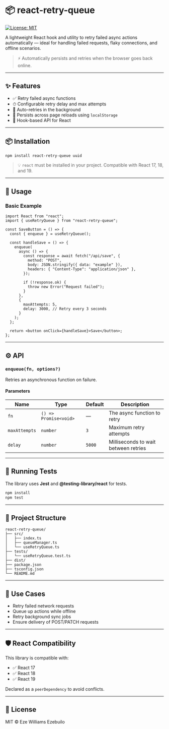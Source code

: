 # 📦 react-retry-queue

[![License: MIT](https://img.shields.io/badge/License-MIT-yellow.svg)](https://opensource.org/licenses/MIT)

A lightweight React hook and utility to retry failed async actions automatically — ideal for handling failed requests, flaky connections, and offline scenarios.

> ⚡ Automatically persists and retries when the browser goes back online.

---

## ✨ Features

- ✅ Retry failed async functions
- ⏱ Configurable retry delay and max attempts
- 🔁 Auto-retries in the background
- 🧠 Persists across page reloads using `localStorage`
- 🧹 Hook-based API for React

---

## 📦 Installation

```bash
npm install react-retry-queue uuid
```

> 💡 `react` must be installed in your project. Compatible with React 17, 18, and 19.

---

## 🚀 Usage

### Basic Example

```tsx
import React from "react";
import { useRetryQueue } from "react-retry-queue";

const SaveButton = () => {
  const { enqueue } = useRetryQueue();

  const handleSave = () => {
    enqueue(
      async () => {
        const response = await fetch("/api/save", {
          method: "POST",
          body: JSON.stringify({ data: "example" }),
          headers: { "Content-Type": "application/json" },
        });

        if (!response.ok) {
          throw new Error("Request failed");
        }
      },
      {
        maxAttempts: 5,
        delay: 3000, // Retry every 3 seconds
      }
    );
  };

  return <button onClick={handleSave}>Save</button>;
};
```

---

## ⚙️ API

### `enqueue(fn, options?)`

Retries an asynchronous function on failure.

#### Parameters

| Name          | Type                  | Default | Description                          |
| ------------- | --------------------- | ------- | ------------------------------------ |
| `fn`          | `() => Promise<void>` | —       | The async function to retry          |
| `maxAttempts` | `number`              | `3`     | Maximum retry attempts               |
| `delay`       | `number`              | `5000`  | Milliseconds to wait between retries |

---

## 🥪 Running Tests

The library uses **Jest** and **@testing-library/react** for tests.

```bash
npm install
npm test
```

---

## 📁 Project Structure

```
react-retry-queue/
├── src/
│   ├── index.ts
│   ├── queueManager.ts
│   └── useRetryQueue.ts
├── tests/
│   └── useRetryQueue.test.ts
├── dist/
├── package.json
├── tsconfig.json
└── README.md
```

---

## 🧹 Use Cases

- Retry failed network requests
- Queue up actions while offline
- Retry background sync jobs
- Ensure delivery of POST/PATCH requests

---

## 🛡 React Compatibility

This library is compatible with:

- ✅ React 17
- ✅ React 18
- ✅ React 19

Declared as a `peerDependency` to avoid conflicts.

---

## 📄 License

MIT © Eze Williams Ezebuilo

